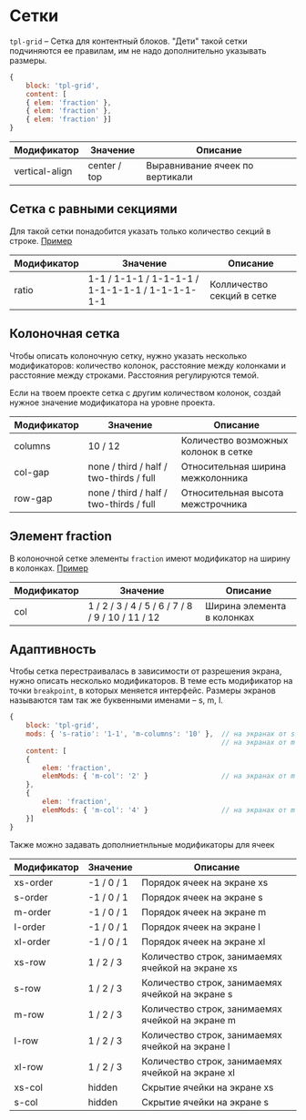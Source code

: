 # Сетки

`tpl-grid` – Сетка для контентный блоков. "Дети" такой сетки подчиняются ее правилам, им не надо дополнительно указывать размеры.

```js 
{
	block: 'tpl-grid',
	content: [
	{ elem: 'fraction' },
	{ elem: 'fraction' },
	{ elem: 'fraction' }]
}
```

Модификатор    | Значение     | Описание
-------------- | ------------ | --------------------------
vertical-align | center / top | Выравнивание ячеек по вертикали

## Сетка с равными секциями

Для такой сетки понадобится указать только количество секций в строке. [Пример](https://codepen.io/whitepapertools/pen/5dc797f4ecf179d175ac940ceb11f893/)

Модификатор | Значение                                        | Описание
----------- | ----------------------------------------------- | --------------------------
ratio       | 1-1 / 1-1-1 / 1-1-1-1 / 1-1-1-1-1 / 1-1-1-1-1-1 | Колличество секций в сетке

## Колоночная сетка

Чтобы описать колоночную сетку, нужно указать несколько модификаторов: количество колонок, расстояние между колонками и расстояние между строками. Расстояния регулируются темой.

Если на твоем проекте сетка с другим количеством колонок, создай нужное значение модификатора на уровне проекта.

Модификатор | Значение                                | Описание
----------- | --------------------------------------- | --------------------------------------
columns     | 10 / 12                                 | Количество возможных колонок в сетке
col-gap     | none / third / half / two-thirds / full | Относительная ширина межколонника
row-gap     | none / third / half / two-thirds / full | Относительная высота межстрочника

## Элемент fraction

В колоночной сетке элементы `fraction` имеют модификатор на ширину в колонках. [Пример](https://codepen.io/whitepapertools/pen/1b5f9e70fdae42bf89878e5a3694d34e/)

Модификатор | Значение                                         | Описание
----------- | ------------------------------------------------ | --------------------------
col         | 1 / 2 / 3 / 4 / 5 / 6 / 7 / 8 / 9 / 10 / 11 / 12 | Ширина элемента в колонках

## Адаптивность

Чтобы сетка перестраивалась в зависимости от разрешения экрана, нужно описать несколько модификаторов. В теме есть модификатор на точки `breakpoint`, в которых меняется интерфейс. Размеры экранов называются там так же буквенными именами – s, m, l.

```js 
{
	block: 'tpl-grid',
	mods: { 's-ratio': '1-1', 'm-columns': '10' },	// на экранах от s будет две равные колонки,
													// на экранах от m будет 10-колоночная сетка
	content: [
	{
		elem: 'fraction',
		elemMods: { 'm-col': '2' }					// на экранах от m эта ячейка будет занимать 2 колонки
	},
	{
		elem: 'fraction',
		elemMods: { 'm-col': '4' }					// на экранах от m эта ячейка будет занимать 4 колонки
	}]
}
```

Также можно задавать дополниетнльные модификаторы для ячеек

Модификатор | Значение   | Описание
----------- | ---------- | --------------------------
xs-order    | -1 / 0 / 1 | Порядок ячеек на экране xs
s-order     | -1 / 0 / 1 | Порядок ячеек на экране s
m-order     | -1 / 0 / 1 | Порядок ячеек на экране m
l-order     | -1 / 0 / 1 | Порядок ячеек на экране l
xl-order    | -1 / 0 / 1 | Порядок ячеек на экране xl
xs-row      | 1 / 2 / 3  | Количество строк, занимаемях ячейкой на экране xs
s-row       | 1 / 2 / 3  | Количество строк, занимаемях ячейкой на экране s
m-row       | 1 / 2 / 3  | Количество строк, занимаемях ячейкой на экране m
l-row       | 1 / 2 / 3  | Количество строк, занимаемях ячейкой на экране l
xl-row      | 1 / 2 / 3  | Количество строк, занимаемях ячейкой на экране xl
xs-col      | hidden     | Скрытие ячейки на экране xs
s-col       | hidden     | Скрытие ячейки на экране s
